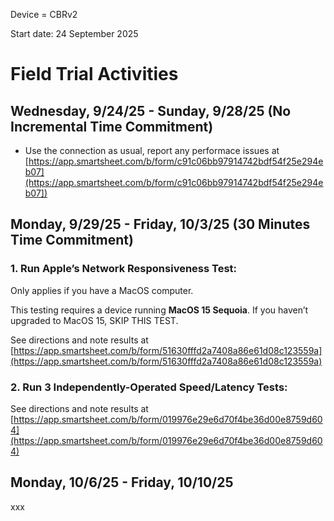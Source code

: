 Device = CBRv2

Start date: 24 September 2025

# Field Trial Activities

## Wednesday, 9/24/25 - Sunday, 9/28/25 (No Incremental Time Commitment)
- Use the connection as usual, report any performace issues at [https://app.smartsheet.com/b/form/c91c06bb97914742bdf54f25e294eb07](https://app.smartsheet.com/b/form/c91c06bb97914742bdf54f25e294eb07])

## Monday, 9/29/25 - Friday, 10/3/25 (30 Minutes Time Commitment)

### 1. Run Apple’s Network Responsiveness Test:

Only applies if you have a MacOS computer.

This testing requires a device running **MacOS 15 Sequoia**. If you haven’t upgraded to MacOS 15, SKIP THIS TEST.

See directions and note results at [https://app.smartsheet.com/b/form/51630fffd2a7408a86e61d08c123559a](https://app.smartsheet.com/b/form/51630fffd2a7408a86e61d08c123559a)

### 2. Run 3 Independently-Operated Speed/Latency Tests:

See directions and note results at [https://app.smartsheet.com/b/form/019976e29e6d70f4be36d00e8759d604](https://app.smartsheet.com/b/form/019976e29e6d70f4be36d00e8759d604)

## Monday, 10/6/25 - Friday, 10/10/25
xxx
